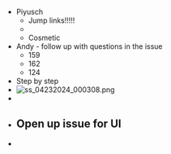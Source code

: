 - Piyusch
	- Jump links!!!!!
	-
	- Cosmetic
- Andy - follow up with questions in the issue
	- 159
	- 162
	- 124
- Step by step
- ![ss_04232024_000308.png](../assets/ss_04232024_000308_1713879766471_0.png)
-
- Open up issue for UI
	-
-